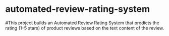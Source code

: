 # automated-review-rating-system

#This project builds an Automated Review Rating System that predicts the rating (1–5 stars) of product reviews based on the text content of the review.